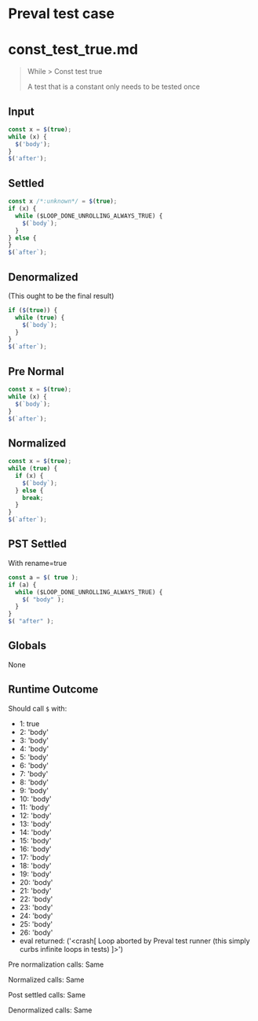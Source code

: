# Preval test case

# const_test_true.md

> While > Const test true
>
> A test that is a constant only needs to be tested once

## Input

`````js filename=intro
const x = $(true);
while (x) {
  $('body');
}
$('after');
`````

## Settled


`````js filename=intro
const x /*:unknown*/ = $(true);
if (x) {
  while ($LOOP_DONE_UNROLLING_ALWAYS_TRUE) {
    $(`body`);
  }
} else {
}
$(`after`);
`````

## Denormalized
(This ought to be the final result)

`````js filename=intro
if ($(true)) {
  while (true) {
    $(`body`);
  }
}
$(`after`);
`````

## Pre Normal


`````js filename=intro
const x = $(true);
while (x) {
  $(`body`);
}
$(`after`);
`````

## Normalized


`````js filename=intro
const x = $(true);
while (true) {
  if (x) {
    $(`body`);
  } else {
    break;
  }
}
$(`after`);
`````

## PST Settled
With rename=true

`````js filename=intro
const a = $( true );
if (a) {
  while ($LOOP_DONE_UNROLLING_ALWAYS_TRUE) {
    $( "body" );
  }
}
$( "after" );
`````

## Globals

None

## Runtime Outcome

Should call `$` with:
 - 1: true
 - 2: 'body'
 - 3: 'body'
 - 4: 'body'
 - 5: 'body'
 - 6: 'body'
 - 7: 'body'
 - 8: 'body'
 - 9: 'body'
 - 10: 'body'
 - 11: 'body'
 - 12: 'body'
 - 13: 'body'
 - 14: 'body'
 - 15: 'body'
 - 16: 'body'
 - 17: 'body'
 - 18: 'body'
 - 19: 'body'
 - 20: 'body'
 - 21: 'body'
 - 22: 'body'
 - 23: 'body'
 - 24: 'body'
 - 25: 'body'
 - 26: 'body'
 - eval returned: ('<crash[ Loop aborted by Preval test runner (this simply curbs infinite loops in tests) ]>')

Pre normalization calls: Same

Normalized calls: Same

Post settled calls: Same

Denormalized calls: Same
